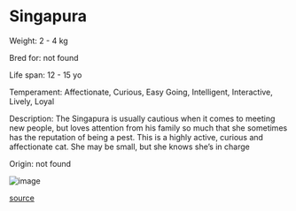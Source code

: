 # Singapura

Weight: 2 - 4 kg

Bred for: not found 

Life span: 12 - 15 yo

Temperament: Affectionate, Curious, Easy Going, Intelligent, Interactive, Lively, Loyal

Description: The Singapura is usually cautious when it comes to meeting new people, but loves attention from his family so much that she sometimes has the reputation of being a pest. This is a highly active, curious and affectionate cat. She may be small, but she knows she’s in charge

Origin: not found

![image](https://cdn2.thecatapi.com/images/Qtncp2nRe.jpg)

[source](https://api.thecatapi.com/v1/breeds/sing)
